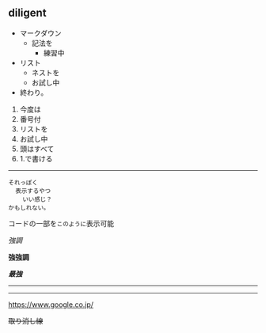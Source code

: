 ## diligent
- マークダウン
  - 記法を
    - 練習中
- リスト
  - ネストを
  - お試し中
- 終わり。

1. 今度は
  1. 番号付
  1. リストを
1. お試し中
1. 頭はすべて
  1. 1.で書ける


---
    それっぽく
      表示するやつ
        いい感じ？
    かもしれない。


コードの一部を`このように`表示可能

_強調_

__強強調__

___最強___


***
----

 https://www.google.co.jp/

 ~~取り消し線~~
